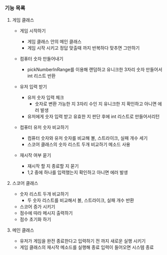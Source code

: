 ### 기능 목록

1. 게임 클래스
    - 게임 시작하기
        - 게임 클래스 안의 메인 클래스
        - 게임 시작 시키고 정답 맞출때 까지 반복하다 맞추면 그만하기

    - 컴퓨터 숫자 만들어내기
        - pickNumberInRange를 이용해 랜덤하고 유니크한 3자리 숫자 만들어서 int 리스트 반환

    - 유저 입력 받기
        - 유저 숫자 입력 체크
            - 숫자로 변환 가능한 지 3자리 수인 지 유니크한 지 확인하고 아니면 에러 발생
        - 유저에게 숫자 입력 받고 유효한 지 판단 후에 int 리스트로 만들어서리턴

    - 컴퓨터 유저 숫자 비교하기
        - 컴퓨터 숫자와 유저 숫자를 비교해 볼, 스트라이크, 실패 개수 세기
        - 스코어 클래스의 숫자 리스트 두개 비교하기 메소드 사용

    - 재시작 여부 묻기
        - 재시작 할 지 종료할 지 묻기
        - 1,2 중에 하나를 입력했는지 확인하고 아니면 에러 발생


2. 스코어 클래스
    - 숫자 리스트 두개 비교하기
        - 두 숫자 리스트를 비교해서 볼, 스트라이크, 실패 개수 반환
    - 스코어 증가 시키기
    - 점수에 따라 메시지 출력하기
    - 점수 초기화 하기

3. 메인 클래스
    - 유저가 게임을 완전 종료한다고 입력하기 전 까지 새로운 실행 시키기
    - 게임 클래스의 재시작 메소드를 실행해 종료 입력이 들어오면 시스템 종료

   


